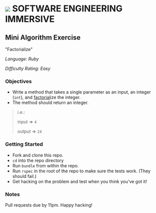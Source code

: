 # ![](https://ga-dash.s3.amazonaws.com/production/assets/logo-9f88ae6c9c3871690e33280fcf557f33.png) SOFTWARE ENGINEERING IMMERSIVE

## Mini Algorithm Exercise

"Factorialize"

_Language: Ruby_

_Difficulty Rating: Easy_

### Objectives

- Write a method that takes a single parameter as an input, an integer (`int`), and [factorial](https://en.wikipedia.org/wiki/Factorial)ize the integer.
- The method should return an integer.

> i.e.:
>
> input => `4`
>
> output => `24`

### Getting Started

- Fork and clone this repo.
- `cd` into the repo directory
- Run `bundle` from within the repo.
- Run `rspec` in the root of the repo to make sure the tests work. (They should fail.)
- Get hacking on the problem and test when you think you've got it!

### Notes

Pull requests due by 11pm. Happy hacking!
